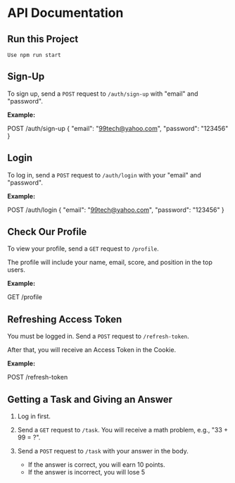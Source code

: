 # API Documentation

## Run this Project

    Use npm run start

## Sign-Up

To sign up, send a `POST` request to `/auth/sign-up` with "email" and "password".

**Example:**

POST /auth/sign-up
{
"email": "99tech@yahoo.com",
"password": "123456"
}

## Login

To log in, send a `POST` request to `/auth/login` with your "email" and "password".

**Example:**

POST /auth/login
{
"email": "99tech@yahoo.com",
"password": "123456"
}

## Check Our Profile

To view your profile, send a `GET` request to `/profile`.

The profile will include your name, email, score, and position in the top users.

**Example:**

GET /profile

## Refreshing Access Token

You must be logged in. Send a `POST` request to `/refresh-token`.

After that, you will receive an Access Token in the Cookie.

**Example:**

POST /refresh-token

## Getting a Task and Giving an Answer

1. Log in first.
2. Send a `GET` request to `/task`. You will receive a math problem, e.g., "33 + 99 = ?".
3. Send a `POST` request to `/task` with your answer in the body.

   - If the answer is correct, you will earn 10 points.
   - If the answer is incorrect, you will lose 5
